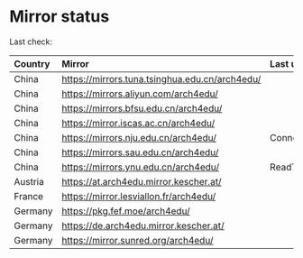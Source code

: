 <script src="./time.js"></script>
# Mirror status
Last check: <script type="text/javascript">localize(1683886715.9369977);</script>

|Country|Mirror|Last update|
|:------|:-----|:----------|
|China|https://mirrors.tuna.tsinghua.edu.cn/arch4edu/|<script type="text/javascript">localize(1683743794);</script>|
|China|https://mirrors.aliyun.com/arch4edu/|<script type="text/javascript">localize(1683743794);</script>|
|China|https://mirrors.bfsu.edu.cn/arch4edu/|<script type="text/javascript">localize(1683743794);</script>|
|China|https://mirror.iscas.ac.cn/arch4edu/|<script type="text/javascript">localize(1683743794);</script>|
|China|https://mirrors.nju.edu.cn/arch4edu/|ConnectTimeout|
|China|https://mirrors.sau.edu.cn/arch4edu/|<script type="text/javascript">localize(1673850842);</script>|
|China|https://mirrors.ynu.edu.cn/arch4edu/|ReadTimeout|
|Austria|https://at.arch4edu.mirror.kescher.at/|<script type="text/javascript">localize(1683743794);</script>|
|France|https://mirror.lesviallon.fr/arch4edu/|<script type="text/javascript">localize(1683743794);</script>|
|Germany|https://pkg.fef.moe/arch4edu/|<script type="text/javascript">localize(1683743794);</script>|
|Germany|https://de.arch4edu.mirror.kescher.at/|<script type="text/javascript">localize(1683743794);</script>|
|Germany|https://mirror.sunred.org/arch4edu/|<script type="text/javascript">localize(1683743794);</script>|

<script src="./tablefilter/tablefilter.js"></script>
<script src="./table.js"></script>